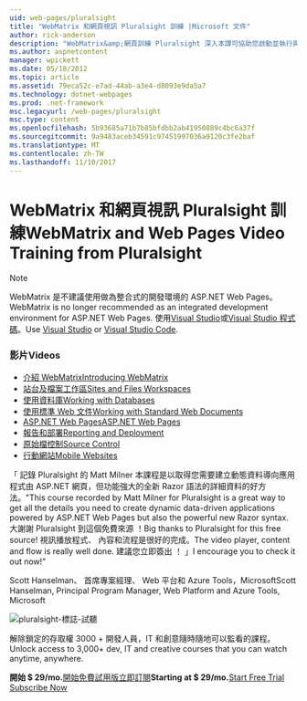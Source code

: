 ```yaml
---
uid: web-pages/pluralsight
title: "WebMatrix 和網頁視訊 Pluralsight 訓練 |Microsoft 文件"
author: rick-anderson
description: "WebMatrix&amp;網頁訓練 Pluralsight 深入本課可協助您啟動並執行與 WebMatrix 及 ASP.NET 網頁。 它涵蓋了 everythi..."
ms.author: aspnetcontent
manager: wpickett
ms.date: 05/18/2012
ms.topic: article
ms.assetid: 79eca52c-e7ad-44ab-a3e4-d8093e9da5a7
ms.technology: dotnet-webpages
ms.prod: .net-framework
msc.legacyurl: /web-pages/pluralsight
msc.type: content
ms.openlocfilehash: 5b93685a71b7b85bfdbb2ab41950889c4bc6a37f
ms.sourcegitcommit: 9a9483aceb34591c97451997036a9120c3fe2baf
ms.translationtype: MT
ms.contentlocale: zh-TW
ms.lasthandoff: 11/10/2017
---
```

<a name="webmatrix-and-web-pages-video-training-from-pluralsight"></a><span data-ttu-id="16af0-104">WebMatrix 和網頁視訊 Pluralsight 訓練</span><span class="sxs-lookup"><span data-stu-id="16af0-104">WebMatrix and Web Pages Video Training from Pluralsight</span></span>
====================

> [!NOTE] 
> <span data-ttu-id="16af0-105">WebMatrix 是不建議使用做為整合式的開發環境的 ASP.NET Web Pages。</span><span class="sxs-lookup"><span data-stu-id="16af0-105">WebMatrix is no longer recommended as an integrated development environment for ASP.NET Web Pages.</span></span> <span data-ttu-id="16af0-106">使用[Visual Studio](xref:aspnet/web-pages/overview/getting-started/program-asp-net-web-pages-in-visual-studio)或[Visual Studio 程式碼](https://code.visualstudio.com/)。</span><span class="sxs-lookup"><span data-stu-id="16af0-106">Use [Visual Studio](xref:aspnet/web-pages/overview/getting-started/program-asp-net-web-pages-in-visual-studio) or [Visual Studio Code](https://code.visualstudio.com/).</span></span>

### <a name="videos"></a><span data-ttu-id="16af0-107">影片</span><span class="sxs-lookup"><span data-stu-id="16af0-107">Videos</span></span>

- [<span data-ttu-id="16af0-108">介紹 WebMatrix</span><span class="sxs-lookup"><span data-stu-id="16af0-108">Introducing WebMatrix</span></span>](https://pluralsight.com/training/Player?author=matt-milner&name=webmatrix-introduction-m1&mode=live&clip=0&course=webmatrix-introduction)
- [<span data-ttu-id="16af0-109">站台及檔案工作區</span><span class="sxs-lookup"><span data-stu-id="16af0-109">Sites and Files Workspaces</span></span>](https://pluralsight.com/training/Player?author=matt-milner&name=webmatrix-introduction-m2&mode=live&clip=0&course=webmatrix-introduction)
- [<span data-ttu-id="16af0-110">使用資料庫</span><span class="sxs-lookup"><span data-stu-id="16af0-110">Working with Databases</span></span>](https://pluralsight.com/training/Player?author=matt-milner&name=webmatrix-introduction-m3&mode=live&clip=0&course=webmatrix-introduction)
- [<span data-ttu-id="16af0-111">使用標準 Web 文件</span><span class="sxs-lookup"><span data-stu-id="16af0-111">Working with Standard Web Documents</span></span>](https://pluralsight.com/training/Player?author=matt-milner&name=webmatrix-introduction-m4&mode=live&clip=0&course=webmatrix-introduction)
- [<span data-ttu-id="16af0-112">ASP.NET Web Pages</span><span class="sxs-lookup"><span data-stu-id="16af0-112">ASP.NET Web Pages</span></span>](https://pluralsight.com/training/Player?author=matt-milner&name=webmatrix-introduction-m5&mode=live&clip=0&course=webmatrix-introduction)
- [<span data-ttu-id="16af0-113">報告和部署</span><span class="sxs-lookup"><span data-stu-id="16af0-113">Reporting and Deployment</span></span>](https://pluralsight.com/training/Player?author=matt-milner&name=webmatrix-introduction-m8&mode=live&clip=0&course=webmatrix-introduction)
- [<span data-ttu-id="16af0-114">原始檔控制</span><span class="sxs-lookup"><span data-stu-id="16af0-114">Source Control</span></span>](https://pluralsight.com/training/Player?author=matt-milner&name=webmatrix-introduction-m9&mode=live&clip=0&course=webmatrix-introduction)
- [<span data-ttu-id="16af0-115">行動網站</span><span class="sxs-lookup"><span data-stu-id="16af0-115">Mobile Websites</span></span>](https://pluralsight.com/training/Player?author=matt-milner&name=webmatrix-introduction-m10&mode=live&clip=0&course=webmatrix-introduction)


<span data-ttu-id="16af0-116">「 記錄 Pluralsight 的 Matt Milner 本課程是以取得您需要建立動態資料導向應用程式由 ASP.NET 網頁，但功能強大的全新 Razor 語法的詳細資料的好方法。</span><span class="sxs-lookup"><span data-stu-id="16af0-116">"This course recorded by Matt Milner for Pluralsight is a great way to get all the details you need to create dynamic data-driven applications powered by ASP.NET Web Pages but also the powerful new Razor syntax.</span></span> <span data-ttu-id="16af0-117">大謝謝 Pluralsight 到這個免費來源 ！</span><span class="sxs-lookup"><span data-stu-id="16af0-117">Big thanks to Pluralsight for this free source!</span></span> <span data-ttu-id="16af0-118">視訊播放程式、 內容和流程是很好的完成。</span><span class="sxs-lookup"><span data-stu-id="16af0-118">The video player, content and flow is really well done.</span></span> <span data-ttu-id="16af0-119">建議您立即簽出 ！ 」</span><span class="sxs-lookup"><span data-stu-id="16af0-119">I encourage you to check it out now!"</span></span>

<span data-ttu-id="16af0-120">Scott Hanselman、 首席專案經理、 Web 平台和 Azure Tools，Microsoft</span><span class="sxs-lookup"><span data-stu-id="16af0-120">Scott Hanselman, Principal Program Manager, Web Platform and Azure Tools, Microsoft</span></span>


![pluralsight-標誌-試聽](pluralsight/_static/image1.png)

<span data-ttu-id="16af0-122">解除鎖定的存取權 3000 + 開發人員，IT 和創意隨時隨地可以監看的課程。</span><span class="sxs-lookup"><span data-stu-id="16af0-122">Unlock access to 3,000+ dev, IT and creative courses that you can watch anytime, anywhere.</span></span>

<span data-ttu-id="16af0-123">**開始 $ 29/mo.**[開始免費試用版](https://pluralsight.com/microsoft/olt/subscribe/SubscriptionRedirector.aspx?freetrial=true&amp;utm_source=microsoft&amp;utm_medium=sponsored-page&amp;utm_content=webmatrix&amp;utm_campaign=microsoft-sponsored-course)[立即訂閱](https://pluralsight.com/microsoft/OLT/subscriptions.aspx?utm_source=microsoft&amp;utm_medium=sponsored-page&amp;utm_content=webmatrix&amp;utm_campaign=microsoft-sponsored-course)</span><span class="sxs-lookup"><span data-stu-id="16af0-123">**Starting at $ 29/mo.**[Start Free Trial](https://pluralsight.com/microsoft/olt/subscribe/SubscriptionRedirector.aspx?freetrial=true&amp;utm_source=microsoft&amp;utm_medium=sponsored-page&amp;utm_content=webmatrix&amp;utm_campaign=microsoft-sponsored-course) [Subscribe Now](https://pluralsight.com/microsoft/OLT/subscriptions.aspx?utm_source=microsoft&amp;utm_medium=sponsored-page&amp;utm_content=webmatrix&amp;utm_campaign=microsoft-sponsored-course)</span></span>

